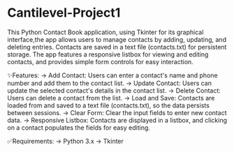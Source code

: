 # Cantilevel-Project1

This Python Contact Book application, using Tkinter for its graphical interface,the app allows users to manage contacts by adding, updating, and deleting entries. Contacts are saved in a text file (contacts.txt) for persistent storage. The app features a responsive listbox for viewing and editing contacts, and provides simple form controls for easy interaction.

✨Features:
-> Add Contact: Users can enter a contact's name and phone number and add them to the contact list.
-> Update Contact: Users can update the selected contact's details in the contact list.
-> Delete Contact: Users can delete a contact from the list.
-> Load and Save: Contacts are loaded from and saved to a text file (contacts.txt), so the data persists between sessions.
-> Clear Form: Clear the input fields to enter new contact data.
-> Responsive Listbox: Contacts are displayed in a listbox, and clicking on a contact populates the fields for easy editing.

✅Requirements:
-> Python 3.x
-> Tkinter
